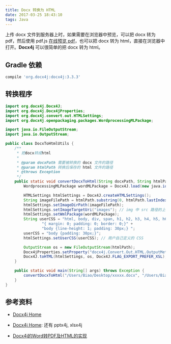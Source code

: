 ```yaml
---
title: Docx 转换为 HTML
date: 2017-03-25 18:43:10
tags: Java
---
```


上传 docx 文件到服务器上时，如果需要在浏览器中预览，可以把 docx 转为 pdf，然后使用 pdf.js [在线预览 pdf](http://qtdebug.com/pdf-online/)，也可以把 docx 转为 html，直接在浏览器中打开。**Docx4j** 可以很简单的把 docx 转为 html。<!--more-->

## Gradle 依赖

```groovy
compile 'org.docx4j:docx4j:3.3.3'
```

## 转换程序

```java
import org.docx4j.Docx4J;
import org.docx4j.Docx4jProperties;
import org.docx4j.convert.out.HTMLSettings;
import org.docx4j.openpackaging.packages.WordprocessingMLPackage;

import java.io.FileOutputStream;
import java.io.OutputStream;

public class DocxToHtmlUtils {
    /**
     * 把docx转成html
     *
     * @param docxPath 需要被转换的 docx 文件的路径
     * @param htmlPath 转换后保存的 html 文件的路径
     * @throws Exception
     */
    public static void convertDocxToHtml(String docxPath, String htmlPath) throws Exception {
        WordprocessingMLPackage wordMLPackage = Docx4J.load(new java.io.File(docxPath));

        HTMLSettings htmlSettings = Docx4J.createHTMLSettings();
        String imageFilePath = htmlPath.substring(0, htmlPath.lastIndexOf("/") + 1) + "/images"; // 存放图片的文件夹的路径
        htmlSettings.setImageDirPath(imageFilePath);
        htmlSettings.setImageTargetUri("images"); // img 中 src 路径的上一级路径
        htmlSettings.setWmlPackage(wordMLPackage);
        String userCSS = "html, body, div, span, h1, h2, h3, h4, h5, h6, p, a, img,  ol, ul, li, table, caption, tbody, tfoot, thead, tr, th, td " +
                "{ margin: 0; padding: 0; border: 0;}" +
                "body {line-height: 1; padding: 30px;} ";
        userCSS = "body {padding: 30px;}";
        htmlSettings.setUserCSS(userCSS); // 用户自己定义的 CSS

        OutputStream os = new FileOutputStream(htmlPath);
        Docx4jProperties.setProperty("docx4j.Convert.Out.HTML.OutputMethodXML", true);
        Docx4J.toHTML(htmlSettings, os, Docx4J.FLAG_EXPORT_PREFER_XSL);
    }

    public static void main(String[] args) throws Exception {
        convertDocxToHtml("/Users/Biao/Desktop/xxxxx.docx", "/Users/Biao/Desktop/xxx/xyz.html");
    }
}
```

## 参考资料

* [Docx4j Home](http://www.docx4java.org/trac/docx4j)

* [Docx4j Home](http://www.docx4java.org/trac/docx4j): 还有 pptx4j, xlsx4j

* [Docx4j的Word转PDF及HTML的实现](http://redxun.iteye.com/blog/2208650)

  ​